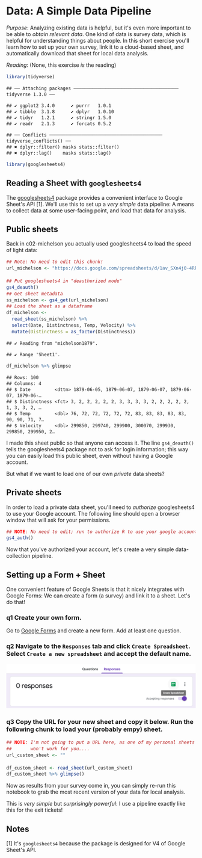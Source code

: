 
# Data: A Simple Data Pipeline

*Purpose*: Analyzing existing data is helpful, but it's even more important to be able to *obtain relevant data*. One kind of data is survey data, which is helpful for understanding things about people. In this short exercise you'll learn how to set up your own survey, link it to a cloud-based sheet, and automatically download that sheet for local data analysis.

*Reading*: (None, this exercise *is* the reading)


```r
library(tidyverse)
```

```
## ── Attaching packages ─────────────────────────────────────── tidyverse 1.3.0 ──
```

```
## ✔ ggplot2 3.4.0      ✔ purrr   1.0.1 
## ✔ tibble  3.1.8      ✔ dplyr   1.0.10
## ✔ tidyr   1.2.1      ✔ stringr 1.5.0 
## ✔ readr   2.1.3      ✔ forcats 0.5.2
```

```
## ── Conflicts ────────────────────────────────────────── tidyverse_conflicts() ──
## ✖ dplyr::filter() masks stats::filter()
## ✖ dplyr::lag()    masks stats::lag()
```

```r
library(googlesheets4)
```

## Reading a Sheet with `googlesheets4`

The [googlesheets4](https://googlesheets4.tidyverse.org/) package provides a convenient interface to Google Sheet's API [1]. We'll use this to set up a *very simple* data pipeline: A means to collect data at some user-facing point, and load that data for analysis.

## Public sheets

Back in c02-michelson you actually used googlesheets4 to load the speed of light data:


```r
## Note: No need to edit this chunk!
url_michelson <- "https://docs.google.com/spreadsheets/d/1av_SXn4j0-4Rk0mQFik3LLr-uf0YdA06i3ugE6n-Zdo/edit?usp=sharing"

## Put googlesheets4 in "deauthorized mode"
gs4_deauth()
## Get sheet metadata
ss_michelson <- gs4_get(url_michelson)
## Load the sheet as a dataframe
df_michelson <-
  read_sheet(ss_michelson) %>%
  select(Date, Distinctness, Temp, Velocity) %>%
  mutate(Distinctness = as_factor(Distinctness))
```

```
## ✔ Reading from "michelson1879".
```

```
## ✔ Range 'Sheet1'.
```

```r
df_michelson %>% glimpse
```

```
## Rows: 100
## Columns: 4
## $ Date         <dttm> 1879-06-05, 1879-06-07, 1879-06-07, 1879-06-07, 1879-06-…
## $ Distinctness <fct> 3, 2, 2, 2, 2, 2, 3, 3, 3, 3, 2, 2, 2, 2, 2, 1, 3, 3, 2, …
## $ Temp         <dbl> 76, 72, 72, 72, 72, 72, 83, 83, 83, 83, 83, 90, 90, 71, 7…
## $ Velocity     <dbl> 299850, 299740, 299900, 300070, 299930, 299850, 299950, 2…
```

I made this sheet public so that anyone can access it. The line `gs4_deauth()` tells the googlesheets4 package not to ask for login information; this way you can easily load this public sheet, even without having a Google account.

But what if we want to load one of our own *private* data sheets?

## Private sheets

In order to load a private data sheet, you'll need to *authorize* googlesheets4 to use your Google account. The following line should open a browser window that will ask for your permissions.


```r
## NOTE: No need to edit; run to authorize R to use your google account
gs4_auth()
```

Now that you've authorized your account, let's create a very simple data-collection pipeline.

## Setting up a Form + Sheet

One convenient feature of Google Sheets is that it nicely integrates with Google Forms: We can create a form (a survey) and link it to a sheet. Let's do that!

### __q1__ Create your own form.

Go to [Google Forms](https://www.google.com/forms/about/) and create a new form. Add at least one question.

### __q2__ Navigate to the `Responses` tab and click `Create Spreadsheet`. Select `Create a new spreadsheet` and accept the default name.

![Create spreadsheet linked to form](./images/e-data12-responses.png)

### __q3__ Copy the URL for your new sheet and copy it below. Run the following chunk to load your (probably empy) sheet.


```r
## NOTE: I'm not going to put a URL here, as one of my personal sheets
##       won't work for you....
url_custom_sheet <- ""

df_custom_sheet <- read_sheet(url_custom_sheet)
df_custom_sheet %>% glimpse()
```

Now as results from your survey come in, you can simply re-run this notebook to grab the most recent version of your data for local analysis.

This is *very simple* but *surprisingly powerful*: I use a pipeline exactly like this for the exit tickets!

<!-- include-exit-ticket -->

## Notes

[1] It's `googlesheets4` because the package is designed for V4 of Google Sheet's API.
